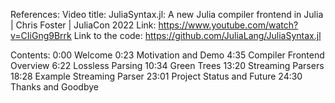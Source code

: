 References:
Video title: JuliaSyntax.jl: A new Julia compiler frontend in Julia | Chris Foster | JuliaCon 2022
Link: https://www.youtube.com/watch?v=CIiGng9Brrk
Link to the code: https://github.com/JuliaLang/JuliaSyntax.jl

Contents:
0:00 Welcome
0:23 Motivation and Demo
4:35 Compiler Frontend Overview
6:22 Lossless Parsing
10:34 Green Trees
13:20 Streaming Parsers
18:28 Example Streaming Parser
23:01 Project Status and Future
24:30 Thanks and Goodbye
